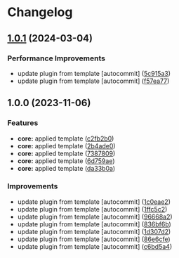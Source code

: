 # Changelog

## [1.0.1](https://github.com/kc-workspace/asdf-golangci-lint/compare/v1.0.0...v1.0.1) (2024-03-04)


### Performance Improvements

* update plugin from template [autocommit] ([5c915a3](https://github.com/kc-workspace/asdf-golangci-lint/commit/5c915a35cafbd8b0af250b95704064416055e68c))
* update plugin from template [autocommit] ([f57ea77](https://github.com/kc-workspace/asdf-golangci-lint/commit/f57ea776bafabdb93cf861bd9d377fa8890bcc60))

## 1.0.0 (2023-11-06)


### Features

* **core:** applied template ([c2fb2b0](https://github.com/kc-workspace/asdf-golangci-lint/commit/c2fb2b0fe0fed23a1b4515593c397633fcf1ff88))
* **core:** applied template ([2b4ade0](https://github.com/kc-workspace/asdf-golangci-lint/commit/2b4ade0af2ab10509797fc8f4c61895d3f0a22eb))
* **core:** applied template ([7387809](https://github.com/kc-workspace/asdf-golangci-lint/commit/7387809f46e145fd9b2dfa46da391d071af9c184))
* **core:** applied template ([6d759ae](https://github.com/kc-workspace/asdf-golangci-lint/commit/6d759aebe02e9bd3f0ba16a1991edd144eafd70e))
* **core:** applied template ([da33b0a](https://github.com/kc-workspace/asdf-golangci-lint/commit/da33b0a945885fa1a50b0c79c37a8ad9e735f581))


### Improvements

* update plugin from template [autocommit] ([1c0eae2](https://github.com/kc-workspace/asdf-golangci-lint/commit/1c0eae2f2097f52b656e878ed6d58dfabb451805))
* update plugin from template [autocommit] ([1ffc5c2](https://github.com/kc-workspace/asdf-golangci-lint/commit/1ffc5c23413552d72f98576db79c3eda00e200b0))
* update plugin from template [autocommit] ([96668a2](https://github.com/kc-workspace/asdf-golangci-lint/commit/96668a2445c946874cbb366b6646be459b96c84f))
* update plugin from template [autocommit] ([836bf6b](https://github.com/kc-workspace/asdf-golangci-lint/commit/836bf6b941e08555405c0b47210b0b4ed4d504a7))
* update plugin from template [autocommit] ([1d307d2](https://github.com/kc-workspace/asdf-golangci-lint/commit/1d307d25b9a59790e8a129210a22824336a6ef62))
* update plugin from template [autocommit] ([86e6cfe](https://github.com/kc-workspace/asdf-golangci-lint/commit/86e6cfe3518bfc0ae9aa9131573054c1e3895968))
* update plugin from template [autocommit] ([c6bd5a4](https://github.com/kc-workspace/asdf-golangci-lint/commit/c6bd5a4f9bbc6ae2d096e58ae253fe097220dd1d))
